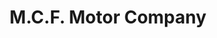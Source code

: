 ---
title: "M.C.F. Motor Company"
url: /berlin/m-c-f-motor-company-osdorfer-strasse/
shop: Autohaus
---